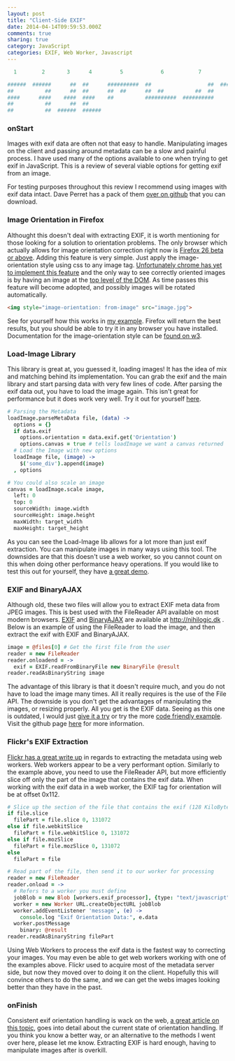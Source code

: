 ```yaml
---
layout: post
title: "Client-Side EXIF"
date: 2014-04-14T09:59:53.000Z
comments: true
sharing: true
category: JavaScript
categories: EXIF, Web Worker, Javascript
---
```


```coffeescript
  1        2       3      4         5            6           7          8

######  ######      ##  ##      ##########  ##                  ##  ##########
##          ##      ##  ##      ##  ##      ##  ##          ##  ##      ##  ##
####      ####    ####  ####    ##          ##########  ##########          ##
##          ##      ##  ##
##          ##  ######  ######
```

### onStart
Images with exif data are often not that easy to handle. Manipulating images on the client and passing around metadata can be a slow and painful process. I have used many of the options available to one when trying to get exif in JavaScript. This is a review of several viable options for getting exif from an image.

For testing purposes throughout this review I recommend using images with exif data intact. Dave Perret has a pack of them [over on github](https://github.com/recurser/exif-orientation-examples) that you can download.

### Image Orientation in Firefox

Althought this doesn't deal with extracting EXIF, it is worth mentioning for those looking for a solution to orientation problems. The only browser which actually allows for image orientation correction right now is [Firefox 26 beta or above](https://developer.mozilla.org/en-US/docs/Web/CSS/image-orientation#Browser_compatibility). Adding this feature is very simple. Just apply the image-orientation style using css to any image tag. [Unfortunately chrome has yet to implement this feature](https://code.google.com/p/chromium/issues/detail?id=158753) and the only way to see correctly oriented images is by having an image at the [top level of the DOM](https://code.google.com/p/chromium/issues/detail?id=56845#c66). As time passes this feature will become adopted, and possibly images will be rotated automatically.

```html
<img style="image-orientation: from-image" src="image.jpg">
```

See for yourself how this works in [my example](http://jsfiddle.net/L3S7R/). Firefox will return the best results, but you should be able to try it in any browser you have installed. Documentation for the image-orientation style can be [found on w3](http://dev.w3.org/csswg/css3-images/#image-orientation).

### Load-Image Library
This library is great at, you guessed it, loading images! It has the idea of mix and matching behind its implementation. You can grab the exif and the main library and start parsing data with very few lines of code. After parsing the exif data out, you have to load the image again. This isn't great for performance but it does work very well. Try it out for yourself [here](https://github.com/blueimp/JavaScript-Load-Image).

```coffeescript
# Parsing the Metadata
loadImage.parseMetaData file, (data) ->
  options = {}
  if data.exif
    options.orientation = data.exif.get('Orientation')
    options.canvas = true # tells loadImage we want a canvas returned
  # Load the Image with new options
  loadImage file, (image) ->
    $('some_div').append(image)
  , options

# You could also scale an image
canvas = loadImage.scale image,
  left: 0
  top: 0
  sourceWidth: image.width
  sourceHeight: image.height
  maxWidth: target_width
  maxHeight: target_height
```

As you can see the Load-Image lib allows for a lot more than just exif extraction. You can manipulate images in many ways using this tool. The downsides are that this doesn't use a web worker, so you cannot count on this when doing other performance heavy operations. If you would like to test this out for yourself, they have [a great demo](http://blueimp.github.io/JavaScript-Load-Image/).

### EXIF and BinaryAJAX
Although old, these two files will allow you to extract EXIF meta data from JPEG images. This is best used with the FileReader API available on most modern browsers.
[EXIF](http://www.nihilogic.dk/labs/exif/exif.js) and [BinaryAJAX](http://www.nihilogic.dk/labs/binaryajax/binaryajax.js) are available at http://nihilogic.dk . Below is an example of using the FileReader to load the image, and then extract the exif with EXIF and BinaryAJAX.

```coffeescript
image = @files[0] # Get the first file from the user
reader = new FileReader
reader.onloadend = ->
  exif = EXIF.readFromBinaryFile new BinaryFile @result
reader.readAsBinaryString image
```

The advantage of this library is that it doesn't require much, and you do not have to load the image many times. All it really requires is the use of the File API. The downside is you don't get the advantages of manipulating the images, or resizing properly. All you get is the EXIF data. Seeing as this one is outdated, I would just [give it a try](http://sandbox.juurlink.org/html5imageuploader/) or try the more [code friendly example](http://jsfiddle.net/interstateone/gtLWG/). Visit the github page [here](https://github.com/jseidelin/exif-js) for more information.

### Flickr's EXIF Extraction
[Flickr has a great write up](http://code.flickr.net/2012/06/01/parsing-exif-client-side-using-javascript-2/) in regards to extracting the metadata using web workers. Web workers appear to be a very performant option. Similarly to the example above, you need to use the FileReader API, but more efficiently slice off only the part of the image that contains the exif data. When working with the exif data in a web worker, the EXIF tag for orientation will be at offset 0x112.

```coffeescript
# Slice up the section of the file that contains the exif (128 KiloBytes = 131072 Bytes)
if file.slice
  filePart = file.slice 0, 131072
else if file.webkitSlice
  filePart = file.webkitSlice 0, 131072
else if file.mozSlice
  filePart = file.mozSlice 0, 131072
else
  filePart = file

# Read part of the file, then send it to our worker for processing
reader = new FileReader
reader.onload = ->
  # Refers to a worker you must define
  jobBlob = new Blob [workers.exif_processor], {type: "text/javascript"}
  worker = new Worker URL.createObjectURL jobBlob
  worker.addEventListener 'message', (e) ->
    console.log "Exif Orientation Data:", e.data
  worker.postMessage
    binary: @result
reader.readAsBinaryString filePart
```
Using Web Workers to process the exif data is the fastest way to correcting your images. You may even be able to get web workers working with one of the examples above. Flickr used to acquire most of the metadata server side, but now they moved over to doing it on the client. Hopefully this will convince others to do the same, and we can get the webs images looking better than they have in the past.

### onFinish
Consistent exif orientation handling is wack on the web, [a great article on this topic](http://www.daveperrett.com/articles/2012/07/28/exif-orientation-handling-is-a-ghetto/), goes into detail about the current state of orientation handling. If you think you know a better way, or an alternative to the methods I went over here, please let me know. Extracting EXIF is hard enough, having to manipulate images after is overkill.
